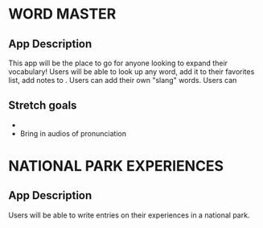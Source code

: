 # WORD MASTER

## App Description
This app will be the place to go for anyone looking to expand their vocabulary! Users will be able to look up any word, add it to their favorites list, add notes to . Users can add their own "slang" words. Users can 

## 


## Stretch goals
- 
- Bring in audios of pronunciation

# NATIONAL PARK EXPERIENCES

## App Description
Users will be able to write entries on their experiences in a national park. 

##
